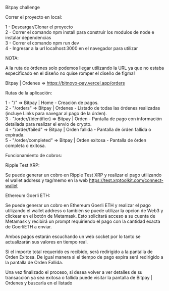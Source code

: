 Bitpay challenge

Correr el proyecto en local:

1 - Descargar/Clonar el proyecto  
2 - Correr el comando npm install para construir los modulos de node e instalar dependencias  
3 - Correr el comando npm run dev  
4 - Ingresar a la url localhost:3000 en el navegador para utilizar

NOTA:

A la ruta de órdenes solo podemos llegar utilizando la URL ya que no estaba especificado en el diseño no quise romper el diseño de figma!

Bitpay | Ordenes => https://bitnovo-pay.vercel.app/orders

Rutas de la aplicación:

1 - "/" => Bitpay | Home - Creación de pagos.  
2 - "/orders" => Bitpay | Ordenes - Listado de todas las órdenes realizadas (incluye Links para navegar al pago de la órden).  
3 - "/order/{identifier} => Bitpay | Orden - Pantalla de pago con información detallada para realizar el envio de crypto.  
4 - "/order/failed" => Bitpay | Orden fallida - Pantalla de órden fallida o expirada.  
5 - "/order/completed" => Bitpay | Orden exitosa - Pantalla de órden completa o exitosa.

Funcionamiento de cobros:

Ripple Test XRP:

Se puede generar un cobro en Ripple Test XRP y realizar el pago utilizando el wallet address y tag/memo en la web https://test.xrptoolkit.com/connect-wallet

Ethereum Goerli ETH:

Se puede generar un cobro en Ethereum Goerli ETH y realizar el pago utilizando el wallet address o también se puede utilizar la opcion de Web3 y clickear en el botón de Metamask. Esto solicitará acceso a su cuenta de Metamask y recibirá un prompt requiriendo el pago con la cantidad exacta de GoerliETH a enviar.

Ambos pagos estarán escuchando un web socket por lo tanto se actualizarán sus valores en tiempo real.

Si el importe total requerido es recibido, será redirigido a la pantalla de Orden Exitosa.
De igual manera si el tiempo de pago expira será redirigido a la pantalla de Orden Fallida.

Una vez finalizado el proceso, si desea volver a ver detalles de su transacción ya sea exitosa o fallida puede visitar la pantalla de Bitpay | Ordenes y buscarla en el listado
